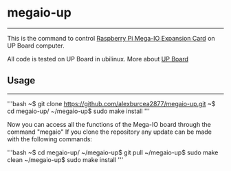 # megaio-up
--------------------------------------------
This is the command to control  [Raspberry Pi Mega-IO Expansion Card](https://www.sequentmicrosystems.com/megaio.html) on UP Board computer.

All code is tested on UP Board in ubilinux.
More about [UP Board](www.up-community.org)

## Usage
--------------------------------------------
'''bash
~$ git clone https://github.com/alexburcea2877/megaio-up.git
~$ cd megaio-up/
~/megaio-up$ sudo make install
'''

Now you can access all the functions of the Mega-IO board through the command "megaio"
If you clone the repository any update can be made with the following commands:
 
 '''bash
 ~$ cd megaio-up/
 ~/megaio-up$ git pull
 ~/megaio-up$ sudo make clean
 ~/megaio-up$ sudo make install
 '''

